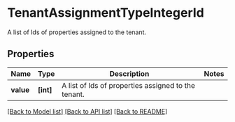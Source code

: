 # TenantAssignmentTypeIntegerId

A list of Ids of properties assigned to the tenant.

## Properties
Name | Type | Description | Notes
------------ | ------------- | ------------- | -------------
**value** | **[int]** | A list of Ids of properties assigned to the tenant. | 

[[Back to Model list]](../README.md#documentation-for-models) [[Back to API list]](../README.md#documentation-for-api-endpoints) [[Back to README]](../README.md)


